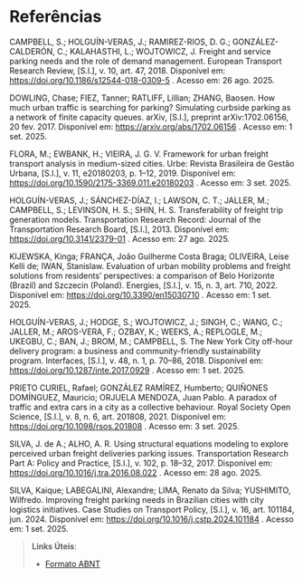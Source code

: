 # Referências

CAMPBELL, S.; HOLGUÍN-VERAS, J.; RAMIREZ-RIOS, D. G.; GONZÁLEZ-CALDERÓN,
C.; KALAHASTHI, L.; WOJTOWICZ, J. Freight and service parking needs and the role of
demand management. European Transport Research Review, [S.l.], v. 10, art. 47, 2018.
Disponível em: https://doi.org/10.1186/s12544-018-0309-5
. Acesso em: 26 ago. 2025.

DOWLING, Chase; FIEZ, Tanner; RATLIFF, Lillian; ZHANG, Baosen. How much urban
traffic is searching for parking? Simulating curbside parking as a network of finite capacity
queues. arXiv, [S.l.], preprint arXiv:1702.06156, 20 fev. 2017. Disponível em:
https://arxiv.org/abs/1702.06156
. Acesso em: 1 set. 2025.

FLORA, M.; EWBANK, H.; VIEIRA, J. G. V. Framework for urban freight transport analysis in
medium-sized cities. Urbe: Revista Brasileira de Gestão Urbana, [S.l.], v. 11, e20180203,
p. 1–12, 2019. Disponível em: https://doi.org/10.1590/2175-3369.011.e20180203
. Acesso em: 3 set. 2025.

HOLGUÍN-VERAS, J.; SÁNCHEZ-DÍAZ, I.; LAWSON, C. T.; JALLER, M.; CAMPBELL, S.;
LEVINSON, H. S.; SHIN, H. S. Transferability of freight trip generation models.
Transportation Research Record: Journal of the Transportation Research Board, [S.l.],
2013. Disponível em: https://doi.org/10.3141/2379-01
. Acesso em: 27 ago. 2025.

KIJEWSKA, Kinga; FRANÇA, João Guilherme Costa Braga; OLIVEIRA, Leise Kelli de;
IWAN, Stanislaw. Evaluation of urban mobility problems and freight solutions from residents’
perspectives: a comparison of Belo Horizonte (Brazil) and Szczecin (Poland). Energies,
[S.l.], v. 15, n. 3, art. 710, 2022. Disponível em: https://doi.org/10.3390/en15030710
. Acesso em: 1 set. 2025.

HOLGUÍN-VERAS, J.; HODGE, S.; WOJTOWICZ, J.; SINGH, C.; WANG, C.; JALLER, M.;
AROS-VERA, F.; OZBAY, K.; WEEKS, A.; REPLOGLE, M.; UKEGBU, C.; BAN, J.; BROM,
M.; CAMPBELL, S. The New York City off-hour delivery program: a business and
community-friendly sustainability program. Interfaces, [S.l.], v. 48, n. 1, p. 70–86, 2018.
Disponível em: https://doi.org/10.1287/inte.2017.0929
. Acesso em: 1 set. 2025.

PRIETO CURIEL, Rafael; GONZÁLEZ RAMÍREZ, Humberto; QUIÑONES DOMÍNGUEZ,
Mauricio; ORJUELA MENDOZA, Juan Pablo. A paradox of traffic and extra cars in a city as
a collective behaviour. Royal Society Open Science, [S.l.], v. 8, n. 6, art. 201808, 2021.
Disponível em: https://doi.org/10.1098/rsos.201808
. Acesso em: 3 set. 2025.

SILVA, J. de A.; ALHO, A. R. Using structural equations modeling to explore perceived
urban freight deliveries parking issues. Transportation Research Part A: Policy and
Practice, [S.l.], v. 102, p. 18–32, 2017. Disponível em:
https://doi.org/10.1016/j.tra.2016.08.022
. Acesso em: 28 ago. 2025.

SILVA, Kaique; LABEGALINI, Alexandre; LIMA, Renato da Silva; YUSHIMITO, Wilfredo.
Improving freight parking needs in Brazilian cities with city logistics initiatives. Case Studies
on Transport Policy, [S.l.], v. 16, art. 101184, jun. 2024. Disponível em:
https://doi.org/10.1016/j.cstp.2024.101184
. Acesso em: 1 set. 2025.

> **Links Úteis**:
> - [Formato ABNT](https://www.normastecnicas.com/referencias/)
